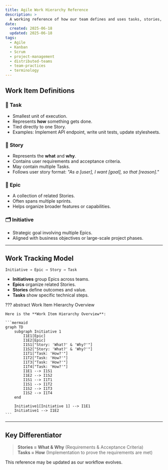 ```yaml
---
title: Agile Work Hierarchy Reference
description: >
  A working reference of how our team defines and uses tasks, stories, epics, and initiatives.
date:
  created: 2025-06-18
  updated: 2025-06-18
tags:
  - Agile
  - Kanban
  - Scrum
  - project-management
  - distributed-teams
  - team-practices
  - terminology
---
```


<!--- Do not use a H1 element when the title is set in the frontmatter --->
<!--- # Agile Work Hierarchy Reference --->


## Work Item Definitions

### 🧱 Task

- Smallest unit of execution.
- Represents **how** something gets done.
- Tied directly to one Story.
- Examples: Implement API endpoint, write unit tests, update stylesheets.

### 📗 Story

- Represents the **what** and **why**.
- Contains user requirements and acceptance criteria.
- May contain multiple Tasks.
- Follows user story format: *"As a [user], I want [goal], so that [reason]."*

### 📘 Epic

- A collection of related Stories.
- Often spans multiple sprints.
- Helps organize broader features or capabilities.

### 🗂 Initiative

- Strategic goal involving multiple Epics.
- Aligned with business objectives or large-scale project phases.

---

## Work Tracking Model

```text
Initiative → Epic → Story → Task
```

- **Initiatives** group Epics across teams.
- **Epics** organize related Stories.
- **Stories** define outcomes and value.
- **Tasks** show specific technical steps.


<!---  ### 🧩 Work Item Hierarchy Overview  --->

??? abstract Work Item Hierarchy Overview

    Here is the **Work Item Hierarchy Overview**:

    ```mermaid
    graph TD
        subgraph Initiative 1
            I1E1[Epic]
            I1E2[Epic]
            I1S1["Story: 'What?' & 'Why?'"]
            I1S2["Story: 'What?' & 'Why?'"]
            I1T1["Task: 'How?'"]
            I1T2["Task: 'How?'"]
            I1T3["Task: 'How?'"]
            I1T4["Task: 'How?'"]
            I1E1 --> I1S1
            I1E2 --> I1S2
            I1S1 --> I1T1
            I1S1 --> I1T2
            I1S2 --> I1T3
            I1S2 --> I1T4
        end

        Initiative1[Initiative 1] --> I1E1
        Initiative1 --> I1E2
    ```


---

## Key Differentiator

> **Stories = What & Why** (Requirements & Acceptance Criteria)\
> **Tasks = How** (Implementation to prove the requirements are met)

This reference may be updated as our workflow evolves.

